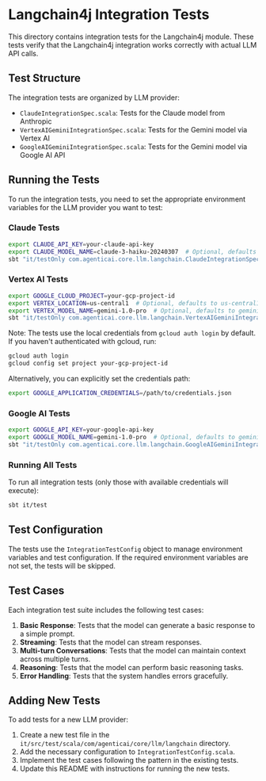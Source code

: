 # Langchain4j Integration Tests

This directory contains integration tests for the Langchain4j module. These tests verify that the Langchain4j integration works correctly with actual LLM API calls.

## Test Structure

The integration tests are organized by LLM provider:

- `ClaudeIntegrationSpec.scala`: Tests for the Claude model from Anthropic
- `VertexAIGeminiIntegrationSpec.scala`: Tests for the Gemini model via Vertex AI
- `GoogleAIGeminiIntegrationSpec.scala`: Tests for the Gemini model via Google AI API

## Running the Tests

To run the integration tests, you need to set the appropriate environment variables for the LLM provider you want to test:

### Claude Tests

```bash
export CLAUDE_API_KEY=your-claude-api-key
export CLAUDE_MODEL_NAME=claude-3-haiku-20240307  # Optional, defaults to claude-3-haiku-20240307
sbt "it/testOnly com.agenticai.core.llm.langchain.ClaudeIntegrationSpec"
```

### Vertex AI Tests

```bash
export GOOGLE_CLOUD_PROJECT=your-gcp-project-id
export VERTEX_LOCATION=us-central1  # Optional, defaults to us-central1
export VERTEX_MODEL_NAME=gemini-1.0-pro  # Optional, defaults to gemini-1.0-pro
sbt "it/testOnly com.agenticai.core.llm.langchain.VertexAIGeminiIntegrationSpec"
```

Note: The tests use the local credentials from `gcloud auth login` by default. If you haven't authenticated with gcloud, run:

```bash
gcloud auth login
gcloud config set project your-gcp-project-id
```

Alternatively, you can explicitly set the credentials path:

```bash
export GOOGLE_APPLICATION_CREDENTIALS=/path/to/credentials.json
```

### Google AI Tests

```bash
export GOOGLE_API_KEY=your-google-api-key
export GOOGLE_MODEL_NAME=gemini-1.0-pro  # Optional, defaults to gemini-1.0-pro
sbt "it/testOnly com.agenticai.core.llm.langchain.GoogleAIGeminiIntegrationSpec"
```

### Running All Tests

To run all integration tests (only those with available credentials will execute):

```bash
sbt it/test
```

## Test Configuration

The tests use the `IntegrationTestConfig` object to manage environment variables and test configuration. If the required environment variables are not set, the tests will be skipped.

## Test Cases

Each integration test suite includes the following test cases:

1. **Basic Response**: Tests that the model can generate a basic response to a simple prompt.
2. **Streaming**: Tests that the model can stream responses.
3. **Multi-turn Conversations**: Tests that the model can maintain context across multiple turns.
4. **Reasoning**: Tests that the model can perform basic reasoning tasks.
5. **Error Handling**: Tests that the system handles errors gracefully.

## Adding New Tests

To add tests for a new LLM provider:

1. Create a new test file in the `it/src/test/scala/com/agenticai/core/llm/langchain` directory.
2. Add the necessary configuration to `IntegrationTestConfig.scala`.
3. Implement the test cases following the pattern in the existing tests.
4. Update this README with instructions for running the new tests.
